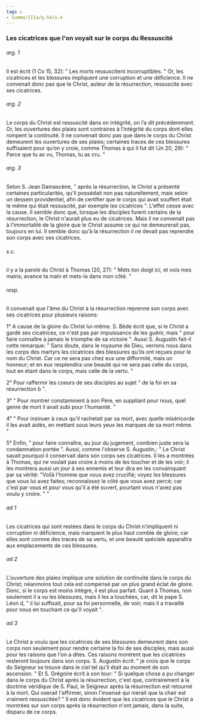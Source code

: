 ```yaml
---
tags : 
- Summa/IIIa/q.54/a.4
---
```


### Les cicatrices que l'on voyait sur le corps du Ressuscité

###### arg. 1
Il est écrit (1 Co 15, 32): " Les morts ressuscitent incorruptibles. " Or, les cicatrices et les blessures impliquent une corruption et une déficience. Il ne convenait donc pas que le Christ, auteur de la résurrection, ressuscite avec ses cicatrices. 

###### arg. 2
Le corps du Christ est ressuscité dans on intégrité, on l’a dit précédemment. Or, les ouvertures des plaies sont contraires à l’intégrité du corps dont elles rompent la continuité. Il ne convenait donc pas que dans le corps du Christ demeurent les ouvertures de ses plaies; certaines traces de ces blessures suffisaient pour qu’on y croie, comme Thomas à qui il fut dit (Jn 20, 29): " Parce que tu as vu, Thomas, tu as cru. " 

###### arg. 3
Selon S. Jean Damascène, " après la résurrection, le Christ a présenté certaines particularités, qu'il possédait non pas naturellement, mais selon un dessein providentiel, afin de certifier que le corps qui avait souffert était le même qui était ressuscité, par exemple les cicatrices ". L'effet cesse avec la cause. Il semble donc que, lorsque les disciples furent certains de la résurrection, le Christ n'aurait plus eu de cicatrices. Mais il ne convenait pas à l'immortalité de la gloire que le Christ assume ce qui ne demeurerait pas, toujours en lui. Il semble donc qu'à la résurrection il ne devait pas reprendre son corps avec ses cicatrices. 

###### s.c.
il y a la parole du Christ à Thomas (20, 27): " Mets ton doigt ici, et vois mes mains; avance ta main et mets-la dans mon côté. " 

###### resp.
Il convenait que l'âme du Christ à la résurrection reprenne son corps avec ses cicatrices pour plusieurs raisons: 

1° A cause de la gloire du Christ lui-même. S. Bède écrit que, si le Christ a gardé ses cicatrices, ce n'est pas par impuissance de les guérir, mais " pour faire connaître à jamais le triomphe de sa victoire ". Aussi S. Augustin fait-il cette remarque: " Sans doute, dans le royaume de Dieu, verrons nous dans les corps des martyrs les cicatrices des blessures qu'ils ont reçues pour le nom du Christ. Car ce ne sera pas chez eux une difformité, mais un honneur; et en eux resplendira une beauté qui ne sera pas celle du corps, tout en étant dans le corps, mais celle de la vertu. " 

2° Pour raffermir les coeurs de ses disciples au sujet " de la foi en sa résurrection b ". 

3° " Pour montrer constamment à son Père, en suppliant pour nous, quel genre de mort il avait subi pour l'humanité. " 

4° " Pour insinuer à ceux qu'il rachetait par sa mort, avec quelle miséricorde il les avait aidés, en mettant sous leurs yeux les marques de sa mort même. " 

5° Enfin, " pour faire connaître, au jour du jugement, combien juste sera la condamnation portée ". Aussi, comme l'observe S. Augustin,: " Le Christ savait pourquoi il conservait dans son corps ses cicatrices. Il les a montrées à Thomas, qui ne voulait pas croire à moins de les toucher et de les voir; il les montrera aussi un jour à ses ennemis et leur dira en les convainquant par sa vérité: "Voilà l'homme que vous avez crucifié; voyez les blessures que vous lui avez faites; reconnaissez le côté que vous avez percé; car c'est par vous et pour vous qu'il a été ouvert, pourtant vous n'avez pas voulu y croire. " " 

###### ad 1
Les cicatrices qui sont restées dans le corps du Christ n'impliquent ni corruption ni déficience, mais marquent le plus haut comble de gloire; car elles sont comme des traces de sa vertu, et une beauté spéciale apparaîtra aux emplacements de ces blessures. 

###### ad 2
L'ouverture des plaies implique une solution de continuité dans le corps du Christ; néanmoins tout cela est compensé par un plus grand éclat de gloire. Donc, si le corps est moins intègre, il est plus parfait. Quant à Thomas, non seulement il a vu les blessures, mais il les a touchées, car, dit le pape S. Léon d, " il lui suffisait, pour sa foi personnelle, de voir; mais il a travaillé pour nous en touchant ce qu'il voyait ". 

###### ad 3
Le Christ a voulu que les cicatrices de ses blessures demeurent dans son corps non seulement pour rendre certaine la foi de ses disciples, mais aussi pour les raisons que l'on a dites. Ces raisons montrent que les cicatrices resteront toujours dans son corps. S. Augustin écrit: " je crois que le corps du Seigneur se trouve dans le ciel tel qu'il était au moment de son ascension. " Et S. Grégoire écrit à son tour: " Si quelque chose a pu changer dans le corps du Christ après la résurrection, c'est que, contrairement à la doctrine véridique de S. Paul, le Seigneur après la résurrection est retourné à la mort. Qui oserait l'affirmer, sinon l'insensé qui nierait que la chair est vraiment ressuscitée? " Il est donc évident que les cicatrices que le Christ a montrées sur son corps après la résurrection n'ont jamais, dans la suite, disparu de ce corps. 

